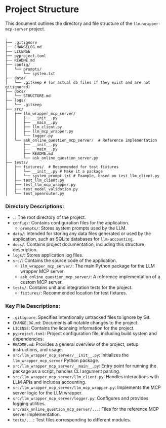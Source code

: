 # Project Structure

This document outlines the directory and file structure of the `llm-wrapper-mcp-server` project.

```
.
├── .gitignore
├── CHANGELOG.md
├── LICENSE
├── pyproject.toml
├── README.md
├── config/
│   └── prompts/
│       └── system.txt
├── data/
│   └── .gitkeep # (or actual db files if they exist and are not gitignored)
├── docs/
│   └── STRUCTURE.md
├── logs/
│   └── .gitkeep
├── src/
│   ├── llm_wrapper_mcp_server/
│   │   ├── __init__.py
│   │   ├── __main__.py
│   │   ├── llm_client.py
│   │   ├── llm_mcp_wrapper.py
│   │   └── logger.py
│   └── ask_online_question_mcp_server/  # Reference implementation
│       ├── __init__.py
│       ├── __main__.py
│       ├── README.md
│       └── ask_online_question_server.py
├── tests/
│   ├── fixtures/  # Recommended for test fixtures
│   │   └── __init__.py # Make it a package
│   │   └── system_prompt.txt # Example, based on test_llm_client.py
│   ├── test_llm_client.py
│   ├── test_llm_mcp_wrapper.py
│   ├── test_model_validation.py
│   └── test_openrouter.py
```

### Directory Descriptions:

*   `.`: The root directory of the project.
*   `config/`: Contains configuration files for the application.
    *   `prompts/`: Stores system prompts used by the LLM.
*   `data/`: Intended for storing any data files generated or used by the application, such as SQLite databases for `llm-accounting`.
*   `docs/`: Contains project documentation, including this structure description.
*   `logs/`: Stores application log files.
*   `src/`: Contains the source code of the application.
    *   `llm_wrapper_mcp_server/`: The main Python package for the LLM wrapper MCP server.
    *   `ask_online_question_mcp_server/`: A reference implementation of a custom MCP server.
*   `tests/`: Contains unit and integration tests for the project.
    *   `fixtures/`: Recommended location for test fixtures.

### Key File Descriptions:

*   `.gitignore`: Specifies intentionally untracked files to ignore by Git.
*   `CHANGELOG.md`: Documents all notable changes to the project.
*   `LICENSE`: Contains the licensing information for the project.
*   `pyproject.toml`: Project configuration file, including build system and dependencies.
*   `README.md`: Provides a general overview of the project, setup instructions, and usage.
*   `src/llm_wrapper_mcp_server/__init__.py`: Initializes the `llm_wrapper_mcp_server` Python package.
*   `src/llm_wrapper_mcp_server/__main__.py`: Entry point for running the package as a script, handles CLI argument parsing.
*   `src/llm_wrapper_mcp_server/llm_client.py`: Handles interactions with LLM APIs and includes accounting.
*   `src/llm_wrapper_mcp_server/llm_mcp_wrapper.py`: Implements the MCP server logic for the LLM wrapper.
*   `src/llm_wrapper_mcp_server/logger.py`: Configures and provides logging utilities.
*   `src/ask_online_question_mcp_server/...`: Files for the reference MCP server implementation.
*   `tests/...`: Test files corresponding to different modules.
```
